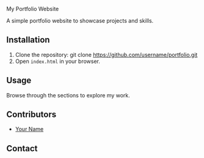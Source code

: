  My Portfolio Website

A simple portfolio website to showcase projects and skills.

## Installation

1. Clone the repository:
   git clone https://github.com/username/portfolio.git
2. Open `index.html` in your browser.

## Usage

Browse through the sections to explore my work.

## Contributors

- [Your Name](https://github.com/your-username)

## Contact
